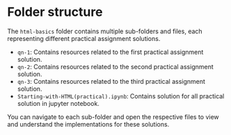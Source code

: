 # Folder structure

The `html-basics` folder contains multiple sub-folders and files, each representing different practical assignment solutions.

- `qn-1`: Contains resources related to the first practical assignment solution.
- `qn-2`: Contains resources related to the second practical assignment solution.
- `qn-3`: Contains resources related to the third practical assignment solution.
- `Starting-with-HTML(practical).ipynb`: Contains solution for all practical solution in jupyter notebook.

You can navigate to each sub-folder and open the respective files to view and understand the implementations for these solutions.
